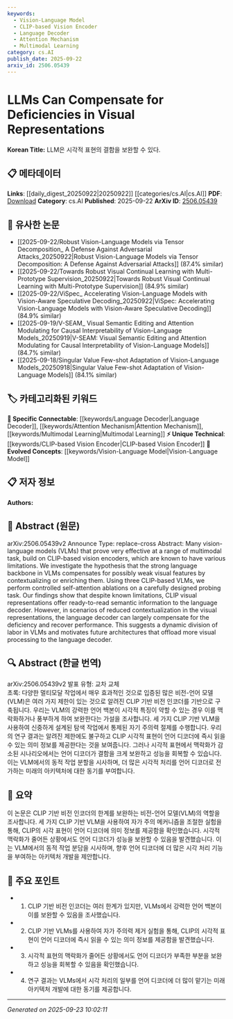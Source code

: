 ```yaml
---
keywords:
  - Vision-Language Model
  - CLIP-based Vision Encoder
  - Language Decoder
  - Attention Mechanism
  - Multimodal Learning
category: cs.AI
publish_date: 2025-09-22
arxiv_id: 2506.05439
---
```


<!-- KEYWORD_LINKING_METADATA:
{
  "processed_timestamp": "2025-09-23T10:02:11.773015",
  "vocabulary_version": "1.0",
  "selected_keywords": [
    "Vision-Language Model",
    "CLIP-based Vision Encoder",
    "Language Decoder",
    "Attention Mechanism",
    "Multimodal Learning"
  ],
  "rejected_keywords": [],
  "similarity_scores": {
    "Vision-Language Model": 0.9,
    "CLIP-based Vision Encoder": 0.85,
    "Language Decoder": 0.83,
    "Attention Mechanism": 0.88,
    "Multimodal Learning": 0.82
  },
  "extraction_method": "AI_prompt_based",
  "budget_applied": true,
  "candidates_json": {
    "candidates": [
      {
        "surface": "Vision-Language Models",
        "canonical": "Vision-Language Model",
        "aliases": [
          "VLM",
          "Vision-Language"
        ],
        "category": "evolved_concepts",
        "rationale": "This term is central to the paper's discussion and connects to the recent trend of multimodal learning.",
        "novelty_score": 0.45,
        "connectivity_score": 0.88,
        "specificity_score": 0.85,
        "link_intent_score": 0.9
      },
      {
        "surface": "CLIP-based Vision Encoders",
        "canonical": "CLIP-based Vision Encoder",
        "aliases": [
          "CLIP Vision Encoder"
        ],
        "category": "unique_technical",
        "rationale": "The paper focuses on the limitations of these encoders, making it a unique technical aspect.",
        "novelty_score": 0.7,
        "connectivity_score": 0.75,
        "specificity_score": 0.8,
        "link_intent_score": 0.85
      },
      {
        "surface": "Language Decoder",
        "canonical": "Language Decoder",
        "aliases": [],
        "category": "specific_connectable",
        "rationale": "The language decoder's role in compensating for visual deficiencies is a key finding.",
        "novelty_score": 0.5,
        "connectivity_score": 0.82,
        "specificity_score": 0.78,
        "link_intent_score": 0.83
      },
      {
        "surface": "Self-attention Ablations",
        "canonical": "Attention Mechanism",
        "aliases": [
          "Self-attention"
        ],
        "category": "specific_connectable",
        "rationale": "Self-attention is a critical mechanism in the study and connects to broader discussions on attention mechanisms.",
        "novelty_score": 0.55,
        "connectivity_score": 0.87,
        "specificity_score": 0.76,
        "link_intent_score": 0.88
      },
      {
        "surface": "Multimodal Task",
        "canonical": "Multimodal Learning",
        "aliases": [
          "Multimodal"
        ],
        "category": "specific_connectable",
        "rationale": "The paper's focus on multimodal tasks aligns with the trending concept of multimodal learning.",
        "novelty_score": 0.4,
        "connectivity_score": 0.85,
        "specificity_score": 0.7,
        "link_intent_score": 0.82
      }
    ],
    "ban_list_suggestions": [
      "method",
      "experiment",
      "performance"
    ]
  },
  "decisions": [
    {
      "candidate_surface": "Vision-Language Models",
      "resolved_canonical": "Vision-Language Model",
      "decision": "linked",
      "scores": {
        "novelty": 0.45,
        "connectivity": 0.88,
        "specificity": 0.85,
        "link_intent": 0.9
      }
    },
    {
      "candidate_surface": "CLIP-based Vision Encoders",
      "resolved_canonical": "CLIP-based Vision Encoder",
      "decision": "linked",
      "scores": {
        "novelty": 0.7,
        "connectivity": 0.75,
        "specificity": 0.8,
        "link_intent": 0.85
      }
    },
    {
      "candidate_surface": "Language Decoder",
      "resolved_canonical": "Language Decoder",
      "decision": "linked",
      "scores": {
        "novelty": 0.5,
        "connectivity": 0.82,
        "specificity": 0.78,
        "link_intent": 0.83
      }
    },
    {
      "candidate_surface": "Self-attention Ablations",
      "resolved_canonical": "Attention Mechanism",
      "decision": "linked",
      "scores": {
        "novelty": 0.55,
        "connectivity": 0.87,
        "specificity": 0.76,
        "link_intent": 0.88
      }
    },
    {
      "candidate_surface": "Multimodal Task",
      "resolved_canonical": "Multimodal Learning",
      "decision": "linked",
      "scores": {
        "novelty": 0.4,
        "connectivity": 0.85,
        "specificity": 0.7,
        "link_intent": 0.82
      }
    }
  ]
}
-->

# LLMs Can Compensate for Deficiencies in Visual Representations

**Korean Title:** LLM은 시각적 표현의 결함을 보완할 수 있다.

## 📋 메타데이터

**Links**: [[daily_digest_20250922|20250922]] [[categories/cs.AI|cs.AI]]
**PDF**: [Download](https://arxiv.org/pdf/2506.05439.pdf)
**Category**: cs.AI
**Published**: 2025-09-22
**ArXiv ID**: [2506.05439](https://arxiv.org/abs/2506.05439)

## 🔗 유사한 논문
- [[2025-09-22/Robust Vision-Language Models via Tensor Decomposition_ A Defense Against Adversarial Attacks_20250922|Robust Vision-Language Models via Tensor Decomposition: A Defense Against Adversarial Attacks]] (87.4% similar)
- [[2025-09-22/Towards Robust Visual Continual Learning with Multi-Prototype Supervision_20250922|Towards Robust Visual Continual Learning with Multi-Prototype Supervision]] (84.9% similar)
- [[2025-09-22/ViSpec_ Accelerating Vision-Language Models with Vision-Aware Speculative Decoding_20250922|ViSpec: Accelerating Vision-Language Models with Vision-Aware Speculative Decoding]] (84.9% similar)
- [[2025-09-19/V-SEAM_ Visual Semantic Editing and Attention Modulating for Causal Interpretability of Vision-Language Models_20250919|V-SEAM: Visual Semantic Editing and Attention Modulating for Causal Interpretability of Vision-Language Models]] (84.7% similar)
- [[2025-09-18/Singular Value Few-shot Adaptation of Vision-Language Models_20250918|Singular Value Few-shot Adaptation of Vision-Language Models]] (84.1% similar)

## 🏷️ 카테고리화된 키워드
**🔗 Specific Connectable**: [[keywords/Language Decoder|Language Decoder]], [[keywords/Attention Mechanism|Attention Mechanism]], [[keywords/Multimodal Learning|Multimodal Learning]]
**⚡ Unique Technical**: [[keywords/CLIP-based Vision Encoder|CLIP-based Vision Encoder]]
**🚀 Evolved Concepts**: [[keywords/Vision-Language Model|Vision-Language Model]]

## 📋 저자 정보

**Authors:** 

## 📄 Abstract (원문)

arXiv:2506.05439v2 Announce Type: replace-cross 
Abstract: Many vision-language models (VLMs) that prove very effective at a range of multimodal task, build on CLIP-based vision encoders, which are known to have various limitations. We investigate the hypothesis that the strong language backbone in VLMs compensates for possibly weak visual features by contextualizing or enriching them. Using three CLIP-based VLMs, we perform controlled self-attention ablations on a carefully designed probing task. Our findings show that despite known limitations, CLIP visual representations offer ready-to-read semantic information to the language decoder. However, in scenarios of reduced contextualization in the visual representations, the language decoder can largely compensate for the deficiency and recover performance. This suggests a dynamic division of labor in VLMs and motivates future architectures that offload more visual processing to the language decoder.

## 🔍 Abstract (한글 번역)

arXiv:2506.05439v2 발표 유형: 교차 교체  
초록: 다양한 멀티모달 작업에서 매우 효과적인 것으로 입증된 많은 비전-언어 모델(VLM)은 여러 가지 제한이 있는 것으로 알려진 CLIP 기반 비전 인코더를 기반으로 구축됩니다. 우리는 VLM의 강력한 언어 백본이 시각적 특징이 약할 수 있는 경우 이를 맥락화하거나 풍부하게 하여 보완한다는 가설을 조사합니다. 세 가지 CLIP 기반 VLM을 사용하여 신중하게 설계된 탐색 작업에서 통제된 자기 주의력 절제를 수행합니다. 우리의 연구 결과는 알려진 제한에도 불구하고 CLIP 시각적 표현이 언어 디코더에 즉시 읽을 수 있는 의미 정보를 제공한다는 것을 보여줍니다. 그러나 시각적 표현에서 맥락화가 감소된 시나리오에서는 언어 디코더가 결함을 크게 보완하고 성능을 회복할 수 있습니다. 이는 VLM에서의 동적 작업 분할을 시사하며, 더 많은 시각적 처리를 언어 디코더로 전가하는 미래의 아키텍처에 대한 동기를 부여합니다.

## 📝 요약

이 논문은 CLIP 기반 비전 인코더의 한계를 보완하는 비전-언어 모델(VLM)의 역할을 조사합니다. 세 가지 CLIP 기반 VLM을 사용하여 자가 주의 메커니즘을 조절한 실험을 통해, CLIP의 시각 표현이 언어 디코더에 의미 정보를 제공함을 확인했습니다. 시각적 맥락화가 줄어든 상황에서도 언어 디코더가 성능을 보완할 수 있음을 발견했습니다. 이는 VLM에서의 동적 작업 분담을 시사하며, 향후 언어 디코더에 더 많은 시각 처리 기능을 부여하는 아키텍처 개발을 제안합니다.

## 🎯 주요 포인트

- 1. CLIP 기반 비전 인코더는 여러 한계가 있지만, VLMs에서 강력한 언어 백본이 이를 보완할 수 있음을 조사했습니다.
- 2. CLIP 기반 VLMs를 사용하여 자가 주의력 제거 실험을 통해, CLIP의 시각적 표현이 언어 디코더에 즉시 읽을 수 있는 의미 정보를 제공함을 발견했습니다.
- 3. 시각적 표현의 맥락화가 줄어든 상황에서도 언어 디코더가 부족한 부분을 보완하고 성능을 회복할 수 있음을 확인했습니다.
- 4. 연구 결과는 VLMs에서 시각 처리의 일부를 언어 디코더에 더 많이 맡기는 미래 아키텍처 개발에 대한 동기를 제공합니다.


---

*Generated on 2025-09-23 10:02:11*